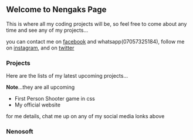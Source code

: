 ## Welcome to Nengaks Page

This is where all my coding projects will be, so feel free to come about any time and see any of my projects...

you can contact me on [facebook](facebook.com/wisdom.dakup) and whatsapp(07057325184), follow me on [instagram](instagram.com/nengakdakup), and on [twitter](twitter.com/NengakDakup)

### Projects

Here are the lists of my latest upcoming projects...

**Note**...they are all upcoming

- First Person Shooter game in css
- My official website

for me details, chat me up on any of my social media lonks above

### Nenosoft
